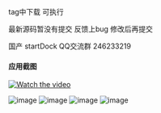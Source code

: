 tag中下载 可执行

最新源码暂没有提交 反馈上bug 修改后再提交

国产 startDock   QQ交流群 246233219 


#### 应用截图
[![Watch the video](https://github.com/msfm2018/win_mac_tool/blob/v4.1/image/ok.png)]([https://www.youtube.com/watch?v=<VIDEO_ID>](https://github.com/msfm2018/win_mac_tool/blob/v4.1/image/record.mp4))

![image](https://github.com/msfm2018/win_mac_tool/blob/v4.1/image/ok.png)
![image](https://github.com/msfm2018/win_mac_tool/blob/v2.2/b.png)
![image](https://github.com/msfm2018/win_mac_tool/blob/v2.2/a.png)
![image](https://github.com/msfm2018/win_mac_tool/blob/v2.2/c.png)








